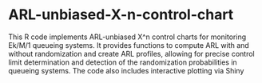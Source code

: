 # ARL-unbiased-X-n-control-chart
This R code implements ARL-unbiased X^n control charts for monitoring Ek/M/1 queueing systems. It provides functions to compute ARL with and without randomization and create ARL profiles, allowing for precise control limit determination and detection of the randomization probabilities in queueing systems. The code also includes interactive plotting via Shiny
